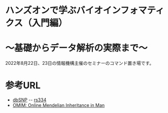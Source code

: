 # ハンズオンで学ぶバイオインフォマティクス（入門編）
# ～基礎からデータ解析の実際まで～

2022年8月22日、23日の情報機構主催のセミナーのコマンド置き場です。

# 参考URL
- [dbSNP](https://www.ncbi.nlm.nih.gov/SNP/)
-- [rs334](https://www.ncbi.nlm.nih.gov/snp/rs334)
- [OMIM: Online Mendelian Inheritance in Man](http://omim.org/)
